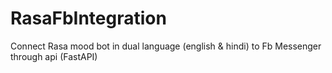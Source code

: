 # RasaFbIntegration
Connect Rasa mood bot in dual language (english & hindi) to Fb Messenger through api (FastAPI)

